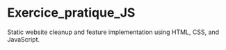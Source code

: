 # Exercice_pratique_JS
Static website cleanup and feature implementation using HTML, CSS, and JavaScript.
